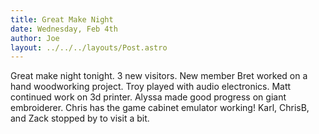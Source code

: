 ```yaml
---
title: Great Make Night
date: Wednesday, Feb 4th
author: Joe
layout: ../../../layouts/Post.astro
---
```


Great make night tonight.  3 new visitors. New member Bret worked on a hand woodworking project.  Troy played with audio electronics. Matt continued work on 3d printer. Alyssa made good progress on giant embroiderer. Chris has the game cabinet emulator working!  Karl, ChrisB, and Zack stopped by to visit a bit.
